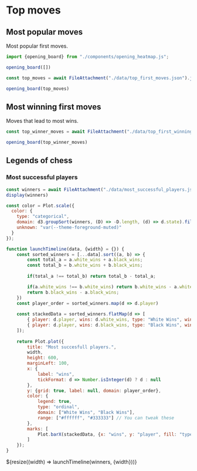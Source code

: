 # Top moves


## Most popular moves
Most popular first moves.
```js
import {opening_board} from "./components/opening_heatmap.js";
```

```js
opening_board([])
```

```js
const top_moves = await FileAttachment("./data/top_first_moves.json").json();
```

```js
opening_board(top_moves)
```

## Most winning first moves
Moves that lead to most wins.

```js
const top_winner_moves = await FileAttachment("./data/top_first_winning_moves.json").json()
```

```js
opening_board(top_winner_moves)
```

## Legends of chess
### Most successful players

```js
const winners = await FileAttachment("./data/most_successful_players.json").json()
display(winners)
```

```js
const color = Plot.scale({
  color: {
    type: "categorical",
    domain: d3.groupSort(winners, (D) => -D.length, (d) => d.state).filter((d) => d !== "Other"),
    unknown: "var(--theme-foreground-muted)"
  }
});
```

```js
function launchTimeline(data, {width} = {}) {
    const sorted_winners = [...data].sort((a, b) => {
        const total_a = a.white_wins + a.black_wins;
        const total_b = b.white_wins + b.black_wins;
        
        if(total_a !== total_b) return total_b - total_a;

        if(a.white_wins !== b.white_wins) return b.white_wins - a.white_wins;
        return b.black_wins - a.black_wins;
    })
    const player_order = sorted_winners.map(d => d.player)
    
    const stackedData = sorted_winners.flatMap(d => [
        { player: d.player, wins: d.white_wins, type: "White Wins", winrate: d.win_rate},
        { player: d.player, wins: d.black_wins, type: "Black Wins", winrate: d.win_rate }
    ]);
    
    return Plot.plot({
        title: "Most succesfull players.",
        width,
        height: 600,
        marginLeft: 100,
        x: {
            label: "wins",
            tickFormat: d => Number.isInteger(d) ? d : null
        },
        y: {grid: true, label: null, domain: player_order},
        color: {
            legend: true, 
            type: "ordinal", 
            domain: ["White Wins", "Black Wins"], 
            range: ["#ffffff", "#333333"] // You can tweak these
        },
        marks: [
            Plot.barX(stackedData, {x: "wins", y: "player", fill: "type", tip: true})
        ]
    });
}
```

<div class="grid grid-cols-1">
  <div class="card">
    ${resize((width) => launchTimeline(winners, {width}))}
  </div>
</div>
